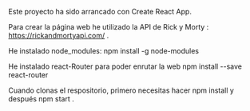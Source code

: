 Este proyecto ha sido arrancado con Create React App.

Para crear la página web he utilizado la API de Rick y Morty : 
https://rickandmortyapi.com/ .

He instalado node_modules:
npm install -g node-modules

He instalado react-Router para poder enrutar la web
npm install --save react-router

Cuando clonas el respositorio, primero necesitas hacer npm install y después npm start .

